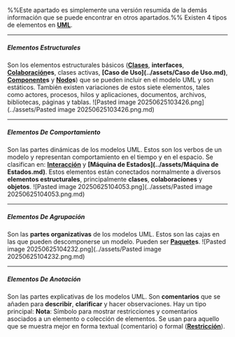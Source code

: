 %%Este apartado es simplemente una versión resumida de la demás información que se puede encontrar en otros apartados.%%
Existen 4 tipos de elementos en **[UML](../assets/UML.md)**. 
****
##### **Elementos Estructurales**
Son los elementos estructurales básicos (**[Clases](../assets/Clases.md)**, **interfaces**, **[Colaboración](../assets/Colaboración.md)es**, clases activas, **[Caso de Uso](../assets/Caso de Uso.md)**, **[Componente](../assets/Componente.md)s** y **[Nodo](../assets/Nodo.md)s**) que se pueden incluir en el modelo UML y son estáticos. 
También existen variaciones de estos siete elementos, tales como actores, procesos, hilos y aplicaciones, documentos, archivos, bibliotecas, páginas y tablas.
![Pasted image 20250625103426.png](../assets/Pasted image 20250625103426.png.md)
****
##### **Elementos De Comportamiento**
Son las partes dinámicas de los modelos UML. 
Estos son los verbos de un modelo y representan comportamiento en el tiempo y en el espacio. Se clasifican en: **[Interacción](../assets/Interacción.md)** y **[Máquina de Estados](../assets/Máquina de Estados.md)**.
Estos elementos están conectados normalmente a diversos **elementos estructurales**, principalmente **clases**, **colaboraciones** y **objetos**.
![Pasted image 20250625104053.png](../assets/Pasted image 20250625104053.png.md)
****
##### **Elementos De Agrupación**
Son las **partes organizativas** de los modelos UML. Estos son las cajas en las que pueden descomponerse un modelo. Pueden ser **[Paquete](../assets/Paquete.md)s**.
![Pasted image 20250625104232.png](../assets/Pasted image 20250625104232.png.md)
****
##### **Elementos De Anotación**
Son las partes explicativas de los modelos UML. 
Son **comentarios** que se añaden para **describir**, **clarificar** y hacer observaciones. 
Hay un tipo principal: **Nota**: Símbolo para mostrar restricciones y comentarios asociados a un elemento o colección de elementos. 
Se usan para aquello que se muestra mejor en forma textual (comentario) o formal (**[Restricción](../assets/Restricción.md)**).
